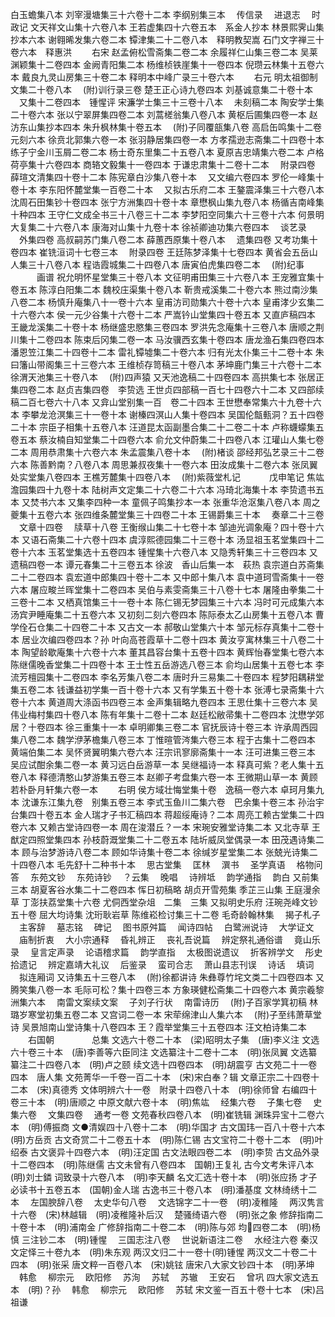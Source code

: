 <!-- { "loadSidebar": true } -->
白玉蟾集八本
刘宰漫塘集三十六卷十二本
李纲别集三本
　传信录
　进退志
　时政记
文天祥文山集十六卷八本
王若虚集四十六卷五本　系金人抄本
林景熙霁山集抄本六本
谢翱晞发集六卷二本
镡津集二十二卷八本　释明教契嵩
石门文字禅三十卷六本　释惠洪
　　右宋
赵孟俯松雪斋集二卷二本
余履祥仁山集三卷二本
吴莱渊颖集十二卷四本
金阙青阳集二本
杨维桢铁崖集十一卷四本
倪瓒云林集十五卷六本
戴良九灵山房集三十卷二本
释明本中峰广录三十卷六本
　　右元
明太祖御制文集二十卷八本
　(附)训行录三卷
楚王正心诗九卷四本
刘基诚意集二十卷十本
　又集十二卷四本　锺惺评
宋濂学士集三十三卷十八本
　未刻稿二本
陶安学士集二十卷六本
张以宁翠屏集四卷二本
刘蒿槎翁集八卷八本
黄枢后圃集四卷一本
赵汸东山集抄本四本
朱升枫林集十卷五本
　(附)子同覆瓿集八卷
高启缶鸣集十二卷元刻六本
徐贲北郭集六卷一本
张羽静居集四卷一本
方孝孺逊志斋集二十四卷十本
练子宁金川玉屑二卷二本
杨士奇东里集二十五卷八本
夏原吉忠靖集六卷二本
卢格荷亭集十六卷四本
商辂文毅集十一卷四本
于谦忠肃集十二卷十二本
　附录四卷
薛瑄文清集四十卷十二本
陈宪章白沙集八卷十本
　又文编六卷四本
罗伦一峰集十卷十本
李东阳怀麓堂集一百卷二十本
　又拟古乐府二本
王鏊震泽集三十六卷八本
沈周石田集钞十卷四本
张宁方洲集四十卷十本
章懋枫山集九卷八本
杨循吉南峰集十种四本
王守仁文成全书三十八卷三十二本
李梦阳空同集六十三卷十六本
何景明大复集二十六卷八本
康海对山集十九卷十本
徐祯卿迪功集六卷四本
　谈艺录
　外集四卷
高叔嗣苏门集八卷二本
薛蕙西原集十卷八本
　遗集四卷
又考功集十卷四本
崔铣洹词十七卷三本
　附录四卷
王廷陈梦泽集十七卷四本
黄省会五岳山人集三十八卷八本
程诰霞城集二十四卷八本
唐寅伯虎集四卷二本
　(附)纪事
　　　画谱
祝允明怀星堂集三十卷八本
文征明甫田集三十六卷八本
王宠雅宜集十卷五本
陈淳白阳集二本
魏校庄渠集十卷八本
靳贵戒溪集二十卷六本
熊过南沙集八卷二本
杨慎升庵集八十一卷十六本
皇甫汸司勋集六十卷十六本
皇甫涍少玄集二十六卷六本
侯一元少谷集十六卷十二本
严嵩钤山堂集四十卷五本
又直庐稿四本
王畿龙溪集二十卷十本
杨继盛忠愍集三卷四本
罗洪先念庵集十三卷八本
唐顺之荆川集十二卷四本
陈束后冈集二卷一本
马汝骥西玄集十卷四本
唐龙渔石集四卷四本
潘恩笠江集二十四卷十二本
雷礼镡墟集二十卷六本
归有光太仆集三十二卷十本
朱曰籓山带阁集三十三卷六本
王维桢存笥稿三十卷八本
茅坤鹿门集三十六卷十二本
徐渭天池集三十卷八本
　(附)四声猿
又天池逸稿二十四卷四本
高拱集七本
张居正集四卷二本
赵贞吉集四卷　李贽选
王世贞四部稿一百七十四卷六十二本
又四部续稿二百七卷六十八本
又弇山堂别集一百　卷二十四本
王世懋奉常集六十九卷十六本
李攀龙沧溟集三十一卷十本
谢榛四溟山人集十卷四本
吴国伦甔甀洞？五十四卷二十本
宗臣子相集十五卷八本
汪道昆太函副墨合集二十二卷二十本
卢称蠛蠓集五卷五本
蔡汝楠自知堂集二十四卷六本
俞允文仲蔚集二十四卷八本
江瓘山人集七卷二本
周用恭肃集十六卷六本
朱孟震集八卷十本
　(附)楮谈
邵经邦弘艺录三十二卷六本
陈善黔南？八卷八本
周思兼叔夜集十一卷六本
田汝成集十二卷六本
张凤翼处实堂集八卷四本
王樵芳麓集十四卷八本
　(附)紫薇堂札记
　　　戊申笔记
焦竑澹园集四十九卷十本
陆树声文定集二十六卷二十六本
冯琦北海集十本
李贽遗书五本
又焚书六本
又集李四种一本
童佩子鸣集抄本一本
张重华沧沤集八卷八本
周之夔集十五卷六本
张四维条麓堂集三十四卷二十本
王锡爵集三十本
　奏章二十三卷
　文章十四卷
　牍草十八卷
王衡缑山集二十七卷十本
邹迪光调象庵？四十卷十六本
又语石斋集二十六卷十四本
虞淳熙德园集二十三卷十本
汤显祖玉茗堂集四十二卷十六本
玉茗堂集选十五卷四本
锺惺集十六卷八本
又隐秀轩集三十三卷四本
又遗稿四卷一本
谭元春集二十三卷五本
徐波　香山后集一本　萩热
袁宗道白苏斋集二十二卷四本
袁宏道中郎集四十卷十二本
又中郎十集八本
袁中道珂雪斋集十一卷六本
屠应畯兰晖堂集十二卷四本
吴伯与素雯斋集三十八卷十七本
屠隆由拳集二十三卷十二本
又栖真馆集三十一卷十本
陈仁锡无梦园集三十六本
冯时可元成集六本
汤宾尹睡庵集二十五卷六本
又初刻二刻六卷四本
陈际泰太乙山房集十五卷八本
曹学佺石仓集二十四卷二十本
又古文一本
郝敬山堂集六十本
邹元标存真集十二卷十本
居业次编四卷四本？孙
叶向高苍霞草十二卷十四本
黄汝亨寓林集三十八卷二十本
陶望龄歇庵集十六卷十六本
董其昌容台集十五卷十四本
黄辉怡春堂集七卷六本
陈继儒晚香堂集二十四卷十本
王士性五岳游选八卷三本
俞均山居集十五卷七本
李流芳檀园集十二卷四本
李名芳集八卷二本
唐时升三易集二十卷四本
程梦阳耦耕堂集五卷二本
钱谦益初学集一百十卷十六本
又有学集五十卷十本
张溥七录斋集十六卷十六本
黄道周大涤函书四卷三本
金声集辑略九卷四本
王思仕集十三卷六本
吴伟业梅村集四十卷八本
陈有年集十二卷十二本
赵廷松敝帚集十二卷四本
沈懋学郊居？十卷四本
徐三重集十一本
卓明卿集三卷二本
官抚辰诗十卷三本
许承周西园集八卷二本
魏学洢茅檐集八卷三本
丁惟暄管涔集六卷三本
程于古集十二卷四本
黄端伯集二本
吴怀贤翼明集六卷六本
汪宗讯寥廓斋集十一本
汪可进集三卷三本
吴应试酣余集二卷一本
黄习远白岳游草一本
吴继福诗一本
释真可紫？老人集十五卷八本
释德清憨山梦游集五卷三本
赵卿子考盘集六卷一本
王微期山草一本
黄顾若朴卧月轩集六卷一本
　　右明
侯方域壮悔堂集十卷　逸稿一卷六本
卓珂月集九本
沈谦东江集九卷　别集五卷三本
李式玉鱼川二集六卷　巴余集十卷三本
孙治宇台集四十卷五本
金人瑞才子书汇稿四本
蒋超绥庵诗？二本
周亮工赖古堂集二十四卷六本
又赖古堂诗四卷一本
周在浚潜丘？一本
宋琬安雅堂诗集二本
又北寺草
王猷定四照堂集四本
孙枝蔚溉堂集二十二卷五本
陆圻威凤堂偶录一本
田茂遇诗集二本
顾与治梦游诗八卷二本
顾如华诗集十卷二本
徐缄岁星堂集二本
张兢光诗集二十四卷八本
毛先舒十二种书十本
　思古堂集
　匡林
　潠书
　圣学真语
　格物问答
　东苑文钞
　东苑诗钞
　？云集
　晚唱
　诗辨坻
　韵学通指
　韵白
又前集三本
胡夏客谷水集二十二卷四本
恽日初稿略
胡贞开雪苑集
季芷三山集
王庭漫余草
丁澎扶荔堂集十六卷
尤侗西堂杂俎　二集　三集
又拟明史乐府
汪琬尧峰文钞五十卷
屈大均诗集
沈珩耿岩草
陈维崧检讨集三十二卷
毛奇龄翰林集
　揭子札子
　主客辞
　墓志铭
　碑记
　图书原舛篇
　闻诗四帖
　白鹭洲说诗
　大学证文
　庙制折衷
　大小宗通释
　昏礼辨正
　丧礼吾说篇
　辨定祭礼通俗谱
　竟山乐录
　皇言定声录
　论语稽求篇
　韵学直指
　太极图说遗议
　折客辨学文
　彤史拾遗记
　辨定嘉靖大礼议
　后鉴录
　蛮司合志
　萧山县志刊误
　诗话
　填词
　拟连厢词
又诗集五十三卷八本
　(附)徐都讲诗
朱彝尊竹垞文类二十四卷四本
又腾笑集八卷一本
毛际可松？集十四卷三本
方象瑛健松斋集二十四卷六本
黄宗羲黎洲集六本
　南雷文案续文案
　子刘子行状
　南雷诗历
　(附)子百家学箕初稿
林璐岁寒堂初集五卷二本
又宫词二卷一本
宋荦绵津山人集六本
　(附)子至纬萧草堂诗
吴景旭南山堂诗集十八卷四本
王？霞举堂集三十五卷四本
汪文柏诗集二本
　　右国朝
　　　　总集
文选六十卷二十本　(梁)昭明太子集　(唐)李义注
文选六十卷三十本　(唐)李善等六臣同注
文选纂注十二卷十二本　(明)张凤翼
文选纂纂注二十四卷八本　(明)卢之颐
续文选十四卷四本　(明)胡震亨
古文苑二十一卷四本　唐人集
文苑菁华一千卷一百二十本　(宋)宋白奉？辑
文章正宗二十四卷十二本　(宋)真德秀
文体明辨六十一卷　附录十四卷八十本　(明)徐师曾
右编四十卷三十本　(明)唐顺之
中原文献六卷十本　(明)焦竑
　经集六卷
　子集七卷
　史集六卷
　文集四卷
　通考一卷
文苑春秋四卷八本　(明)崔铣辑
渊珠异宝十二卷六本　(明)傅振商
文●清娱四十八卷十二本　(明)华国才
古文国玮一百八十卷十六本　(明)方岳贡
古文奇赏二十二卷五十本　(明)陈仁锡
古文宝符二十卷十二本　(明)叶绍泰
古文褒异十四卷六本　(明)汪定国
古文法眼四卷二本　(明)李贽
古文品外录十二卷四本　(明)陈继儒
古文未曾有八卷四本　国朝)王复礼
古今文考朱评八本　(明)刘士鏻
词致录十六卷八本　(明)李天麟
名文汇选十卷十本　(明)张应扬
才子必读书十五卷五本　(国朝)金人瑞
古逸书三十卷八本　(明)潘基度
文林绮绣十二本
　左国腴辞八卷
　太史华句八卷
　文选锦字二十一卷　(明)凌稚隆
　两汉隽言十六卷　(宋)林越辑　(明)凌稚隆补后汉
　楚骚绮语六卷　(明)张之象
修辞指南二十卷十本　(明)浦南金
广修辞指南二十卷二本　(明)陈与郊
均四卷二本　(明)杨慎
三注钞二本　(明)锺惺
　三国志注八卷
　世说新语注二卷
　水经注六卷
秦汉文定怿三十卷九本　(明)朱东观
两汉文归二十一卷十(明)锺惺
两汉文二十卷二十四本　(明)张采
唐文粹一百卷八本　(宋)姚铉
唐宋八大家文钞四十本　(明)茅坤
　韩愈
　柳宗元
　欧阳修
　苏洵
　苏轼
　苏辙
　王安石
　曾巩
四大家文选五本　(明)？孙
　韩愈
　柳宗元
　欧阳修
　苏轼
宋文鉴一百五十卷十七本　(宋)吕祖谦
